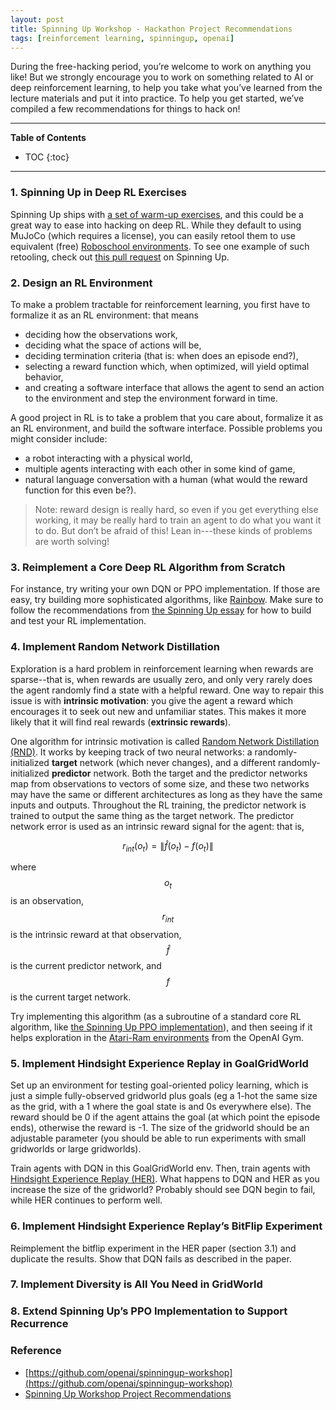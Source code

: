 ```yaml
---
layout: post
title: Spinning Up Workshop - Hackathon Project Recommendations
tags: [reinforcement learning, spinningup, openai]
---
```


During the free-hacking period, you’re welcome to work on anything you like! But we strongly encourage you to work on something related to AI or deep reinforcement learning, to help you take what you’ve learned from the lecture materials and put it into practice. To help you get started, we’ve compiled a few recommendations for things to hack on!

---
**Table of Contents**
* TOC
{:toc}
---

### 1. Spinning Up in Deep RL Exercises

Spinning Up ships with [a set of warm-up exercises](http://spinningup.openai.com/en/latest/spinningup/exercises.html), and this could be a great way to ease into hacking on deep RL. While they default to using MuJoCo (which requires a license), you can easily retool them to use equivalent (free) [Roboschool environments](https://github.com/openai/roboschool). To see one example of such retooling, check out [this pull request](https://github.com/openai/spinningup/pull/46) on Spinning Up.

### 2. Design an RL Environment

To make a problem tractable for reinforcement learning, you first have to formalize it as an RL environment: that means

- deciding how the observations work,
- deciding what the space of actions will be,
- deciding termination criteria (that is: when does an episode end?),
- selecting a reward function which, when optimized, will yield optimal behavior,
- and creating a software interface that allows the agent to send an action to the environment and step the environment forward in time.


A good project in RL is to take a problem that you care about, formalize it as an RL environment, and build the software interface. Possible problems you might consider include:

- a robot interacting with a physical world,
- multiple agents interacting with each other in some kind of game,
- natural language conversation with a human (what would the reward function for this even be?).

> Note: reward design is really hard, so even if you get everything else working, it may be really hard to train an agent to do what you want it to do. But don’t be afraid of this! Lean in---these kinds of problems are worth solving!


### 3. Reimplement a Core Deep RL Algorithm from Scratch

For instance, try writing your own DQN or PPO implementation. If those are easy, try building more sophisticated algorithms, like [Rainbow](https://arxiv.org/abs/1710.02298). Make sure to follow the recommendations from [the Spinning Up essay](http://spinningup.openai.com/en/latest/spinningup/spinningup.html) for how to build and test your RL implementation.


### 4. Implement Random Network Distillation

Exploration is a hard problem in reinforcement learning when rewards are sparse--that is, when rewards are usually zero, and only very rarely does the agent randomly find a state with a helpful reward. One way to repair this issue is with **intrinsic motivation**: you give the agent a reward which encourages it to seek out new and unfamiliar states. This makes it more likely that it will find real rewards (**extrinsic rewards**). 

One algorithm for intrinsic motivation is called [Random Network Distillation (RND)](https://arxiv.org/abs/1810.12894). It works by keeping track of two neural networks: a randomly-initialized **target** network (which never changes), and a different randomly-initialized **predictor** network. Both the target and the predictor networks map from observations to vectors of some size, and these two networks may have the same or different architectures as long as they have the same inputs and outputs. Throughout the RL training, the predictor network is trained to output the same thing as the target network. The predictor network error is used as an intrinsic reward signal for the agent: that is, 

$$
r_{i n t}\left(o_{t}\right)=\left\|\widehat{f}\left(o_{t}\right)-f\left(o_{t}\right)\right\|
$$

where $$o_{t}$$ is an observation, $$r_{int}$$ is the intrinsic reward at that observation, $$\widehat{f}$$ is the current predictor network, and $$f$$ is the current target network.

Try implementing this algorithm (as a subroutine of a standard core RL algorithm, like [the Spinning Up PPO implementation](https://github.com/openai/spinningup/blob/master/spinup/algos/ppo/ppo.py)), and then seeing if it helps exploration in the [Atari-Ram environments](http://gym.openai.com/envs/#atari) from the OpenAI Gym.

### 5. Implement Hindsight Experience Replay in GoalGridWorld

Set up an environment for testing goal-oriented policy learning, which is just a simple fully-observed gridworld plus goals (eg a 1-hot the same size as the grid, with a 1 where the goal state is and 0s everywhere else). The reward should be 0 if the agent attains the goal (at which point the episode ends), otherwise the reward is -1. The size of the gridworld should be an adjustable parameter (you should be able to run experiments with small gridworlds or large gridworlds).

Train agents with DQN in this GoalGridWorld env. Then, train agents with [Hindsight Experience Replay (HER)](https://arxiv.org/abs/1707.01495). What happens to DQN and HER as you increase the size of the gridworld? Probably should see DQN begin to fail, while HER continues to perform well.

### 6. Implement Hindsight Experience Replay’s BitFlip Experiment

Reimplement the bitflip experiment in the HER paper (section 3.1) and duplicate the results. Show that DQN fails as described in the paper.

### 7. Implement Diversity is All You Need in GridWorld


### 8. Extend Spinning Up’s PPO Implementation to Support Recurrence

### Reference

- [https://github.com/openai/spinningup-workshop](https://github.com/openai/spinningup-workshop)
- [Spinning Up Workshop Project Recommendations](https://docs.google.com/document/d/1pmqV-dAFSRDVYct9m6smP702f9cUIsPYTyamPLUcQZs/edit#)









